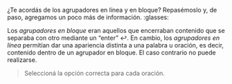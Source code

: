 ¿Te acordás de los agrupadores en línea y en bloque? Repasémoslo y, de paso, agregamos un poco más de información. :glasses:

Los *agrupadores en bloque* eran aquellos que encerraban contenido que se separaba con otro mediante un “enter” :leftwards_arrow_with_hook:. En cambio, los *agrupadores en línea* permitían dar una apariencia distinta a una palabra u oración, es decir, contenido dentro de un agrupador en bloque. El caso contrario no puede realizarse.

> Seleccioná la opción correcta para cada oración.

